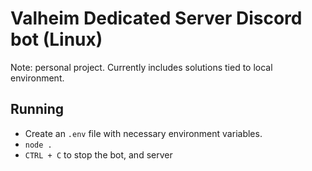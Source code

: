 # Valheim Dedicated Server Discord bot (Linux)

Note: personal project. Currently includes solutions tied to local environment.

## Running

- Create an `.env` file with necessary environment variables.
- `node .`
- `CTRL + C` to stop the bot, and server
